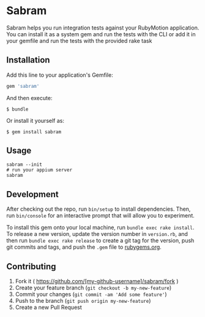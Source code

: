 # Sabram

Sabram helps you run integration tests against your RubyMotion application.  You
can install it as a system gem and run the tests with the CLI or add it in your
gemfile and run the tests with the provided rake task

## Installation

Add this line to your application's Gemfile:

```ruby
gem 'sabram'
```

And then execute:

    $ bundle

Or install it yourself as:

    $ gem install sabram

## Usage

```
sabram --init
# run your appium server
sabram
```

## Development

After checking out the repo, run `bin/setup` to install dependencies. Then, run `bin/console` for an interactive prompt that will allow you to experiment.

To install this gem onto your local machine, run `bundle exec rake install`. To release a new version, update the version number in `version.rb`, and then run `bundle exec rake release` to create a git tag for the version, push git commits and tags, and push the `.gem` file to [rubygems.org](https://rubygems.org).

## Contributing

1. Fork it ( https://github.com/[my-github-username]/sabram/fork )
2. Create your feature branch (`git checkout -b my-new-feature`)
3. Commit your changes (`git commit -am 'Add some feature'`)
4. Push to the branch (`git push origin my-new-feature`)
5. Create a new Pull Request
